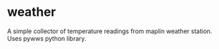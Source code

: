 # weather
A simple collector of temperature readings from maplin weather station.
Uses pywws python library.
